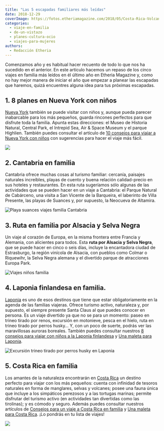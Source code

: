 ```yaml
---
title: "Las 5 escapadas familiares más leídas"
date: 2018-12-29
coverImage: https://fotos.etheriamagazine.com/2018/05/Costa-Rica-Volcan-Poas.jpg
categories: 
  - viaje-en-familia
  - de-un-vistazo
  - planes-cultura-ocio
  - viajes-para-mujeres
authors: 
  - Redacción Etheria
---
```


Comenzamos año y es habitual hacer recuento de todo lo que nos ha sucedido en el 
anterior. En este artículo hacemos un repaso de los cinco viajes en familia más leídos 
en él último año en Etheria Magazine y, como no hay mejor manera de iniciar el año que 
empezar a planear las escapadas que haremos, quizá encuentres alguna idea para tus 
próximas escapadas. 

## 1\. 8 planes en Nueva York con niños

[Nueva York](https://etheriamagazine.com/2018/07/23/8-planes-con-ninos-en-nueva-york/) 
también se puede visitar con niños y, aunque pueda parecer inabarcable para los más 
pequeños, guarda rincones perfectos para que disfrute toda la familia. Apunta estas 
direcciones: el Museo de Historia Natural, Central Park, el Intrepid Sea, Air & Space 
Museum y el parque Highlien. También puedes consultar el artículo de [10 consejos para 
viajar a Nueva York con 
niños](https://etheriamagazine.com/2018/07/28/consejos-para-viajar-en-familia-a-nueva-york/) 
con sugerencias para hacer el viaje más fácil. 

![](https://fotos.etheriamagazine.com/2018/05/5-Nueva-York-Top-of-the-Rock-1024x680.jpg)

## 2\. Cantabria en familia

Cantabria ofrece muchas cosas al turismo familiar: cercanía, paisajes naturales 
increíbles, playas de cuento y buena relación calidad-precio en sus hoteles y 
restaurantes. En esta ruta sugeríamos sólo algunas de las actividades que se pueden 
hacer en un viaje a Cantabria: el Parque Natural de Cabárceno, una visita a San Vicente 
de la Barqueira, el laberinto de Villa Presente, las playas de Suances y, por supuesto, 
la Neocueva de Altamira. 

![Playa suances viajes familia Cantabria](https://fotos.etheriamagazine.com/2018/07/playa-suances-1024x768-2.jpg "Playa de Suances (Cantabria)")

## 3\. Ruta en familia por Alsacia y Selva Negra

Un viaje al corazón de Europa, en la misma frontera entre Francia y Alemania, con 
alicientes para todos. Esta **ruta por Alsacia y Selva Negra**, que se puede hacer en 
cinco o seis días, incluye la encantadora ciudad de Estrasburgo, la región vinícola de 
Alsacia, con pueblos como Colmar o Riquewihr, la Selva Negra alemana y el divertido 
parque de atracciones Europa Park. 

![Viajes niños familia](https://fotos.etheriamagazine.com/2018/07/Selva-Negra-1024x682.jpg)

## 4\. Laponia finlandesa en familia.

[Laponia](https://etheriamagazine.com/2018/09/07/viaje-laponia-finlandesa-en-familia/) 
es uno de esos destinos que tiene que estar obligatoriamente en la agenda de las 
familias viajeras. Ofrece turismo activo, naturaleza y, por supuesto, el siempre 
presente Santa Claus al que puedes conocer en persona. Es un viaje divertido ya que no 
se para un momento: paseo en trineo tirado por renos, excursión en motonieve, pesca en 
el hielo, ruta en trineo tirado por perros husky… Y, con un poco de suerte, podrás ver 
las maravillosas auroras boreales. También puedes consultar nuestros [8 consejos para 
viajar con niños a la Laponia 
finlandesa](https://etheriamagazine.com/2018/09/08/8-consejos-para-viajar-a-la-laponia-finlandesa-con-ninos/) 
y [Una maleta para 
Laponia](https://etheriamagazine.com/2018/09/15/una-maleta-para-laponia-finlandesa/). 

![Excursión trineo tirado por perros husky en Laponia](https://fotos.etheriamagazine.com/2018/04/Excursion-trineo-perros-husky-Etheriamagazine.jpg "Uno de los momentos más especiales de un viaje a Laponia es el paseo en trineos tirados por perros husky.")

## 5\. Costa Rica en familia

Los amantes de la naturaleza encontrarán en [Costa 
Rica](https://etheriamagazine.com/2018/07/05/costaricaenfamilia/) un destino perfecto 
para viajar con los más pequeños: cuenta con infinidad de tesoros naturales en forma de 
manglares, selvas y volcanes; posee una fauna única que incluye a los simpáticos 
perezosos y a las tortugas marinas; permite disfrutar del turismo activo (en actividades 
tan divertidas como las tirolinas); y es cómodo y seguro. Además puedes consultar 
nuestros artículos de [Consejos para un viaje a Costa Rica en 
familia](https://etheriamagazine.com/2018/05/04/consejos-para-un-viaje-a-costa-rica-en-familia/) 
y [Una maleta para Costa 
Rica](https://etheriamagazine.com/2018/05/28/una-maleta-para-costa-rica/). ¡Lo pondrás 
en tu lista de viajes! 

![](https://fotos.etheriamagazine.com/2018/05/Costa-Rica-recogiendo-cafe-1024x683.jpg)
